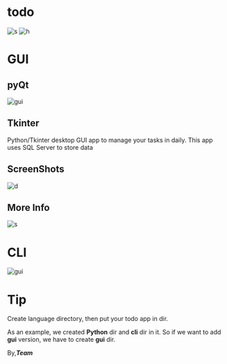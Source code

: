 # todo

![s](https://img.shields.io/github/languages/code-size/distroteam/todo) ![h](https://img.shields.io/github/stars/distroteam/todo)   


# GUI
## pyQt
![gui](https://s19.picofile.com/file/8431961318/Screenshot_20210427_043502.png)
## Tkinter
Python/Tkinter desktop GUI app to manage your tasks in daily. This app uses SQL Server to store data 

## ScreenShots
![d](https://raw.githubusercontent.com/DistroTEAM/todo/master/img/Tkinter.jpg)
## More Info
![s](https://raw.githubusercontent.com/DistroTEAM/todo/master/img/Tkinter.gif)
# CLI
![gui](https://s19.picofile.com/file/8431961368/Screenshot_20210427_044722.png)

# Tip

Create language directory, then put your todo app in dir.

As an example, we created **Python** dir and **cli** dir in it. So if we want to add **gui** version, we have to create **gui** dir.

By,***Team***
